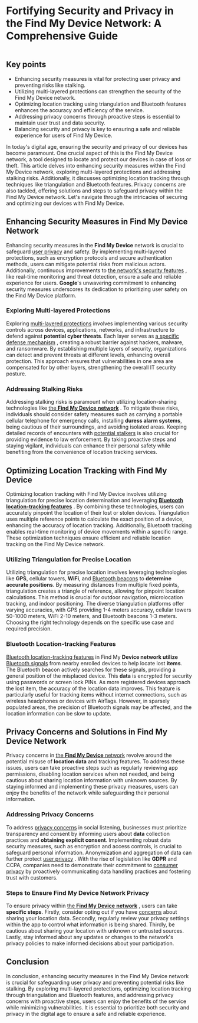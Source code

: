 # Fortifying Security and Privacy in the Find My Device Network: A Comprehensive Guide

<!-- wp:image {"id":16,"sizeSlug":"large","linkDestination":"none"} -->
<figure class="wp-block-image size-large"><img src="https://93simon7.wordpress.com/wp-content/uploads/2024/08/00820-2918569558-well-_room_-in-a-skymysterious-scifi-town-outside-of-time_lora_envybetterhiresfixxl01_0_hr1__lora_envysendnoodzxl01_-0.5_.webp?w=512" alt="" class="wp-image-16"/></figure>
<!-- /wp:image -->

## Key points
- Enhancing security measures is vital for protecting user privacy and preventing risks like stalking.
- Utilizing multi-layered protections can strengthen the security of the Find My Device network.
- Optimizing location tracking using triangulation and Bluetooth features enhances the accuracy and efficiency of the service.
- Addressing privacy concerns through proactive steps is essential to maintain user trust and data security.
- Balancing security and privacy is key to ensuring a safe and reliable experience for users of Find My Device.



In today's digital age, ensuring the security and privacy of our devices has become paramount. One crucial aspect of this is the Find My Device network, a tool designed to locate and protect our devices in case of loss or theft. This article delves into enhancing security measures within the Find My Device network, exploring multi-layered protections and addressing stalking risks. Additionally, it discusses optimizing location tracking through techniques like triangulation and Bluetooth features. Privacy concerns are also tackled, offering solutions and steps to safeguard privacy within the Find My Device network. Let's navigate through the intricacies of securing and optimizing our devices with Find My Device.

## Enhancing Security Measures in Find My Device Network
Enhancing security measures in the **Find My Device** network is crucial to safeguard  [user privacy](https://security.googleblog.com/2024/04/find-my-device-network-security-privacy-protections.html)  and safety. By implementing multi-layered protections, such as encryption protocols and secure authentication methods, users can mitigate potential risks from malicious actors. Additionally, continuous improvements to  [the network's security features](https://help.pebblebee.com/article/irzn72xxlg-location-settings-for-google-s-find-my-device-app) , like real-time monitoring and threat detection, ensure a safe and reliable experience for users. **Google**'s unwavering commitment to enhancing security measures underscores its dedication to prioritizing user safety on the Find My Device platform.

### Exploring Multi-layered Protections
Exploring  [multi-layered protections](https://www.newsoftwares.net/blog/using-multiple-overlapping-layers-to-secure-data-and-resources-is-known-as-which-of-the-following/)  involves implementing various security controls across devices, applications, networks, and infrastructure to defend against **potential cyber threats**. Each layer serves as  [a specific defense mechanism](https://www.globalsign.com/en/blog/multi-layered-approach-cybersecurity) , creating a robust barrier against hackers, malware, and ransomware. By establishing multiple layers of security, organizations can detect and prevent threats at different levels, enhancing overall protection. This approach ensures that vulnerabilities in one area are compensated for by other layers, strengthening the overall IT security posture.

### Addressing Stalking Risks
Addressing stalking risks is paramount when utilizing location-sharing technologies like  [the **Find My Device** **network**](https://alitech.io/blog/benefits-and-risks-of-googles-find-my-device/) . To mitigate these risks, individuals should consider safety measures such as carrying a portable cellular telephone for emergency calls, installing **duress alarm systems**, being cautious of their surroundings, and avoiding isolated areas. Keeping detailed records of encounters with  [potential stalkers](https://uca.edu/police/crime-prevention/the-prevention-of-stalking/)  is also crucial for providing evidence to law enforcement. By taking proactive steps and staying vigilant, individuals can enhance their personal safety while benefiting from the convenience of location tracking services.

## Optimizing Location Tracking with Find My Device
Optimizing location tracking with Find My Device involves utilizing triangulation for precise location determination and leveraging  [**Bluetooth location-tracking features**](https://security.googleblog.com/2024/04/find-my-device-network-security-privacy-protections.html) . By combining these technologies, users can accurately pinpoint the location of their lost or stolen devices. Triangulation uses multiple reference points to calculate the exact position of a device, enhancing the accuracy of location tracking. Additionally, Bluetooth tracking enables real-time monitoring of device movements within a specific range. These optimization techniques ensure efficient and reliable location tracking on the Find My Device network.

### Utilizing Triangulation for Precise Location
Utilizing triangulation for precise location involves leveraging technologies like **GPS**, cellular towers, **WiFi**, and  [Bluetooth beacons](https://www.historytools.org/docs/what-is-triangulation-and-how-does-it-work-what-is-it-used-for)  to **determine accurate positions**. By measuring distances from multiple fixed points, triangulation creates a triangle of reference, allowing for pinpoint location calculations. This method is crucial for outdoor navigation, microlocation tracking, and indoor positioning. The diverse triangulation platforms offer varying accuracies, with GPS providing 1-4 meters accuracy, cellular towers 50-1000 meters, WiFi 2-10 meters, and Bluetooth beacons 1-3 meters. Choosing the right technology depends on the specific use case and required precision.

### Bluetooth Location-tracking Features
 [Bluetooth location-tracking features](https://medium.com/@agarapuramesh/how-google-find-my-device-network-finds-lost-devices)  in Find My **Device network utilize**  [Bluetooth signals](https://www.washingtonpost.com/technology/2024/05/10/android-find-my-network-google-is-it-safe/)  from nearby enrolled devices to help locate lost **items**. The Bluetooth beacon actively searches for these signals, providing a general position of the misplaced device. This **data** is encrypted for security using passwords or screen lock PINs. As more registered devices approach the lost item, the accuracy of the location data improves. This feature is particularly useful for tracking items without internet connections, such as wireless headphones or devices with AirTags. However, in sparsely populated areas, the precision of Bluetooth signals may be affected, and the location information can be slow to update.

## Privacy Concerns and Solutions in Find My Device Network
Privacy concerns in  [the **Find My Device** network](https://alitech.io/blog/benefits-and-risks-of-googles-find-my-device/)  revolve around the potential misuse of **location data** and tracking features. To address these issues, users can take proactive steps such as regularly reviewing app permissions, disabling location services when not needed, and being cautious about sharing location information with unknown sources. By staying informed and implementing these privacy measures, users can enjoy the benefits of the network while safeguarding their personal information.

### Addressing Privacy Concerns
To address  [privacy concerns](https://www.ocoya.com/blog/privacy-concerns-social-listening)  in social listening, businesses must prioritize transparency and consent by informing users about **data** collection practices and **obtaining explicit consent**. Implementing robust data security measures, such as encryption and access controls, is crucial to safeguard personal information. Anonymization and aggregation of data can further protect  [user privacy](https://www.cmswire.com/digital-experience/4-customer-centric-strategies-for-improving-data-privacy/) . With the rise of legislation like **GDPR** and CCPA, companies need to demonstrate their commitment to  [consumer privacy](https://www.forbes.com/sites/forbesbusinesscouncil/2021/12/16/assuage-customer-privacy-concerns-with-these-15-business-strategies/)  by proactively communicating data handling practices and fostering trust with customers.

### Steps to Ensure Find My Device Network Privacy
To ensure privacy within  [the **Find My Device** **network**](https://security.googleblog.com/2024/04/find-my-device-network-security-privacy-protections.html) , users can take **specific steps**. Firstly, consider opting out if you have  [concerns](https://ash.al/blog/post/117)  about sharing your location data. Secondly, regularly review your privacy settings within the app to control what information is being shared. Thirdly, be cautious about sharing your location with unknown or untrusted sources. Lastly, stay informed about any updates or changes to the network's privacy policies to make informed decisions about your participation.

## Conclusion
In conclusion, enhancing security measures in the Find My Device network is crucial for safeguarding user privacy and preventing potential risks like stalking. By exploring multi-layered protections, optimizing location tracking through triangulation and Bluetooth features, and addressing privacy concerns with proactive steps, users can enjoy the benefits of the service while minimizing vulnerabilities. It is essential to prioritize both security and privacy in the digital age to ensure a safe and reliable experience.